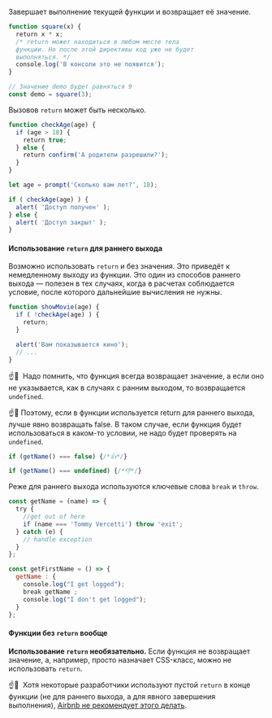 Завершает выполнение текущей функции и возвращает её значение.

```js
function square(x) {
  return x * x;
  /* return может находиться в любом месте тела
  функции. Но после этой директивы код уже не будет
  выполняться. */
  console.log('В консоли это не появится');
}

// Значение demo будет равняться 9
const demo = square(3);
```

Вызовов `return` может быть несколько.

```js
function checkAge(age) {
  if (age > 18) {
    return true;
  } else {
    return confirm('А родители разрешили?');
  }
}

let age = prompt('Сколько вам лет?', 18);

if ( checkAge(age) ) {
  alert( 'Доступ получен' );
} else {
  alert( 'Доступ закрыт' );
}
```

#### Использование `return` для раннего выхода

Возможно использовать `return` и без значения. Это приведёт к немедленному выходу из функции. Это один из способов раннего выхода — полезен в тех случаях, когда в расчетах соблюдается условие, после которого дальнейшие вычисления не нужны.

```js
function showMovie(age) {
  if ( !checkAge(age) ) {
    return;
  }

  alert('Вам показывается кино');
  // ...
}
```

☝️🧐  Надо помнить, что функция всегда возвращает значение, а если оно не указывается, как в случаях с ранним выходом, то возвращается `undefined`.

☝️🧐 Поэтому, если в функции используется return для раннего выхода, лучше явно возвращать false. В таком случае, если функция будет использоваться в каком-то условии, не надо будет проверять на `undefined`.

```js
if (getName() === false) {/*👍*/}

if (getName() === undefined) {/*👎*/}
```

Реже для раннего выхода используются ключевые слова `break` и `throw`.

```js
const getName = (name) => {
  try {
    //get out of here
    if (name === 'Tommy Vercetti') throw 'exit';
  } catch (e) {
    // handle exception
  }
};

const getFirstName = () => {
  getName : {
    console.log("I get logged");
    break getName ;
    console.log("I don't get logged");
  }
};
```

#### Функции без `return` вообще

**Использование `return` необязательно.** Если функция не возвращает значение, а, например, просто назначает CSS-класс, можно не использовать `return`.

☝️🧐  Хотя некоторые разработчики используют пустой `return` в конце функции (не для раннего выхода, а для явного завершения выполнения), [Airbnb не рекомендует этого делать](https://eslint.org/docs/rules/no-useless-return).

